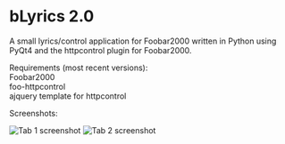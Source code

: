 # bLyrics 2.0
A small lyrics/control application for Foobar2000 written in Python using PyQt4 and the httpcontrol plugin for Foobar2000.

Requirements (most recent versions):<br>
Foobar2000<br>
foo-httpcontrol<br>
ajquery template for httpcontrol<br>

Screenshots:

![Tab 1 screenshot](http://i.imgur.com/HaOa3Xc.jpg)
![Tab 2 screenshot](https://i.imgur.com/o4ZRDKW.png)
